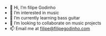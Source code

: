 - 👋 Hi, I’m filipe Godinho
- 👀 I’m interested in music
- 🌱 I’m currently learning bass guitar
- 💞️ I’m looking to collaborate on music projects
- 📫 Email me at filipe@filipegodinho.com
  
